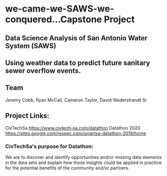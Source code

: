# we-came-we-SAWS-we-conquered...Capstone Project

## Data Science Analysis of San Antonio Water System (SAWS) 
## Using weather data to predict future sanitary sewer overflow events.

## Team
Jeremy Cobb, Ryan McCall, Cameron Taylor, David Wederstrandt Sr

## Project Links:
CivTechSa https://www.civtech-sa.com/datathon
Datathon 2020 https://sites.google.com/respec.com/smartsa-datathon-2019/home

### CivTechSa's purpose for Datathon:
We are to discover and identify opportunities and/or missing data elements in the data sets and explain how those insights could be applied in practice for the potential benefits of the community and/or partners.


